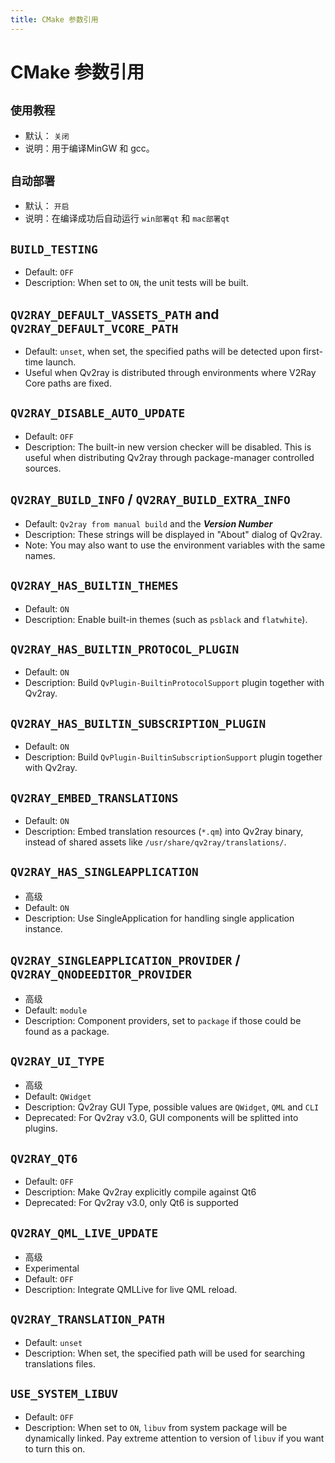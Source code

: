 ```yaml
---
title: CMake 参数引用
---
```


# CMake 参数引用

## `使用教程`
- 默认： `关闭`
- 说明：用于编译MinGW 和 gcc。

## `自动部署`
- 默认： `开启`
- 说明：在编译成功后自动运行 `win部署qt` 和 `mac部署qt`

## `BUILD_TESTING`
- Default: `OFF`
- Description: When set to `ON`, the unit tests will be built.

## `QV2RAY_DEFAULT_VASSETS_PATH` and `QV2RAY_DEFAULT_VCORE_PATH`
- Default: `unset`, when set, the specified paths will be detected upon first-time launch.
- Useful when Qv2ray is distributed through environments where V2Ray Core paths are fixed.

## `QV2RAY_DISABLE_AUTO_UPDATE`
- Default: `OFF`
- Description: The built-in new version checker will be disabled. This is useful when distributing Qv2ray through package-manager controlled sources.

## `QV2RAY_BUILD_INFO` / `QV2RAY_BUILD_EXTRA_INFO`
- Default: `Qv2ray from manual build` and the ***Version Number***
- Description: These strings will be displayed in "About" dialog of Qv2ray.
- Note: You may also want to use the environment variables with the same names.

## `QV2RAY_HAS_BUILTIN_THEMES`
- Default: `ON`
- Description: Enable built-in themes (such as `psblack` and `flatwhite`).

## `QV2RAY_HAS_BUILTIN_PROTOCOL_PLUGIN`
- Default: `ON`
- Description: Build `QvPlugin-BuiltinProtocolSupport` plugin together with Qv2ray.

## `QV2RAY_HAS_BUILTIN_SUBSCRIPTION_PLUGIN`
- Default: `ON`
- Description: Build `QvPlugin-BuiltinSubscriptionSupport` plugin together with Qv2ray.

## `QV2RAY_EMBED_TRANSLATIONS`
- Default: `ON`
- Description: Embed translation resources (`*.qm`) into Qv2ray binary, instead of shared assets like `/usr/share/qv2ray/translations/`.

## `QV2RAY_HAS_SINGLEAPPLICATION`
- 高级
- Default: `ON`
- Description: Use SingleApplication for handling single application instance.

## `QV2RAY_SINGLEAPPLICATION_PROVIDER` / `QV2RAY_QNODEEDITOR_PROVIDER`
- 高级
- Default: `module`
- Description: Component providers, set to `package` if those could be found as a package.

## `QV2RAY_UI_TYPE`
- 高级
- Default: `QWidget`
- Description: Qv2ray GUI Type, possible values are `QWidget`, `QML` and `CLI`
- Deprecated: For Qv2ray v3.0, GUI components will be splitted into plugins.

## `QV2RAY_QT6`
- Default: `OFF`
- Description: Make Qv2ray explicitly compile against Qt6
- Deprecated: For Qv2ray v3.0, only Qt6 is supported

## `QV2RAY_QML_LIVE_UPDATE`
- 高级
- Experimental
- Default: `OFF`
- Description: Integrate QMLLive for live QML reload.

## `QV2RAY_TRANSLATION_PATH`
- Default: `unset`
- Description: When set, the specified path will be used for searching translations files.

## `USE_SYSTEM_LIBUV`
- Default: `OFF`
- Description: When set to `ON`, `libuv` from system package will be dynamically linked. Pay extreme attention to version of `libuv` if you want to turn this on.
